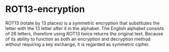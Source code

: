 # ROT13-encryption
ROT13 (rotate by 13 places) is a symmetric encryption that substitutes the letter with the 13 letter after it in the alphabet. The English alphabet consists of 26 letters, therefore using ROT13 twice returns the original text. Because of its ability to function as both an encryption and decryption method without requiring a key exchange, it is regarded as symmetric cipher.
